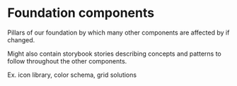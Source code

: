 # Foundation components

Pillars of our foundation by which many other components are affected by if changed.

Might also contain storybook stories describing concepts and patterns to follow throughout the other components.

Ex. icon library, color schema, grid solutions

